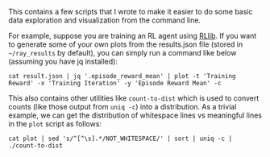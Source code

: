 This contains a few scripts that I wrote to make it easier to do some basic data exploration and visualization from the command line.

For example, suppose you are training an RL agent using [RLlib](https://github.com/ray-project/ray/tree/master/rllib). If you want to generate some of your own plots from the results.json file (stored in `~/ray_results` by default), you can simply run a command like below (assuming you have jq installed):

```
cat result.json | jq '.episode_reward_mean' | plot -t 'Training Reward' -x 'Training Iteration' -y 'Episode Reward Mean' -c
```

This also contains other utilities like `count-to-dist` which is used to convert counts (like those output from `uniq -c`) into a distribution. As a trivial example, we can get the distribution of whitespace lines vs meaningful lines in the `plot` script as follows:

```
cat plot | sed 's/^[^\s].*/NOT_WHITESPACE/' | sort | uniq -c | ./count-to-dist
```
